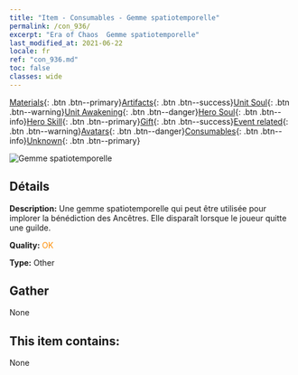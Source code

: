 ```yaml
---
title: "Item - Consumables - Gemme spatiotemporelle"
permalink: /con_936/
excerpt: "Era of Chaos  Gemme spatiotemporelle"
last_modified_at: 2021-06-22
locale: fr
ref: "con_936.md"
toc: false
classes: wide
---
```

 [Materials](/ItemsFR/){: .btn .btn--primary}[Artifacts](/ItemsFR/Artifacts/){: .btn .btn--success}[Unit Soul](/ItemsFR/UnitSoul/){: .btn .btn--warning}[Unit Awakening](/ItemsFR/UnitAwakening/){: .btn .btn--danger}[Hero Soul](/ItemsFR/HeroSoul/){: .btn .btn--info}[Hero Skill](/ItemsFR/HeroSkill/){: .btn .btn--primary}[Gift](/ItemsFR/Gift/){: .btn .btn--success}[Event related](/ItemsFR/Events/){: .btn .btn--warning}[Avatars](/ItemsFR/Avatars/){: .btn .btn--danger}[Consumables](/ItemsFR/Consumables/){: .btn .btn--info}[Unknown](/ItemsFR/Unknown/){: .btn .btn--primary}

 ![Gemme spatiotemporelle](/images/t/i_40024.png)

## Détails
 **Description:** Une gemme spatiotemporelle qui peut être utilisée pour implorer la bénédiction des Ancêtres. Elle disparaît lorsque le joueur quitte une guilde.

 **Quality:** <span style="color: #FF8C00">OK</span>

 **Type:** Other

## Gather

  None

## This item contains:

  None

